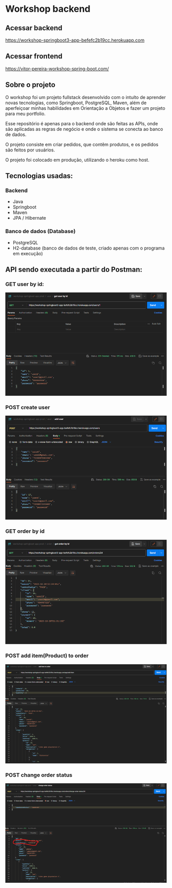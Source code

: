 # Workshop backend

## Acessar backend
https://workshop-springboot3-app-befefc2b19cc.herokuapp.com

## Acessar frontend
https://vitor-pereira-workshop-spring-boot.com/

## Sobre o projeto

O workshop foi um projeto fullstack desenvolvido com o intuíto de aprender novas tecnologias, como Springboot, PostgreSQL, Maven, além de aperfeiçoar minhas habilidades em Orientação a Objetos e fazer um projeto para meu portfolio.

Esse repositório é apenas para o backend onde são feitas as APIs, onde são aplicadas as regras de negócio e onde o sistema se conecta ao banco de dados.

O projeto consiste em criar pedidos, que contêm produtos, e os pedidos são feitos por usuários.

O projeto foi colocado em produção, utilizando o heroku como host.

## Tecnologias usadas:

### Backend
- Java
- Springboot
- Maven
- JPA / Hibernate

### Banco de dados (Database)
- PostgreSQL
- H2-database (banco de dados de teste, criado apenas com o programa em execução)

## API sendo executada a partir do Postman: 
### GET user by id:
![Get User By Id](https://github.com/vitorpereira26r/workshop-springboot3-jpa/blob/main/assets/API_users_execucao.png)

### POST create user
![create user](https://github.com/vitorpereira26r/workshop-springboot3-jpa/blob/main/assets/API_users_create.png)

### GET order by id
![Get order By id](https://github.com/vitorpereira26r/workshop-springboot3-jpa/blob/main/assets/API_orders.png)

### POST add item(Product) to order
![Add item to order](https://github.com/vitorpereira26r/workshop-springboot3-jpa/blob/main/assets/API_orders_add_item.png)

### POST change order status
![change order status](https://github.com/vitorpereira26r/workshop-springboot3-jpa/blob/main/assets/API_orders_change_status.png)
